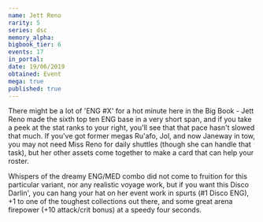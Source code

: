 ```yaml
---
name: Jett Reno
rarity: 5
series: dsc
memory_alpha:
bigbook_tier: 6
events: 17
in_portal:
date: 19/06/2019
obtained: Event
mega: true
published: true
---
```


There might be a lot of 'ENG #X' for a hot minute here in the Big Book - Jett Reno made the sixth top ten ENG base in a very short span, and if you take a peek at the stat ranks to your right, you'll see that that pace hasn't slowed that much. If you've got former megas Ru'afo, Jol, and now Janeway in tow, you may not need Miss Reno for daily shuttles (though she can handle that task), but her other assets come together to make a card that can help your roster.

Whispers of the dreamy ENG/MED combo did not come to fruition for this particular variant, nor any realistic voyage work, but if you want this Disco Darlin', you can hang your hat on her event work in spurts (#1 Disco ENG), +1 to one of the toughest collections out there, and some great arena firepower (+10 attack/crit bonus) at a speedy four seconds.
